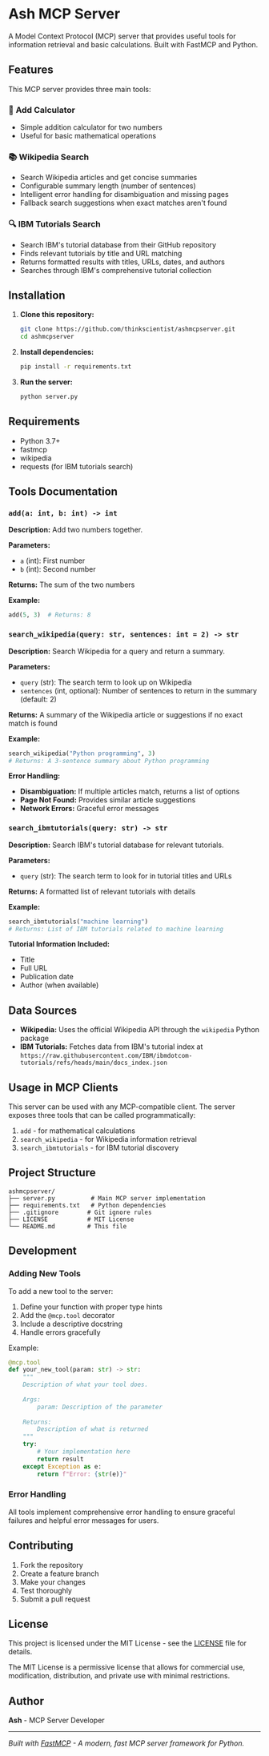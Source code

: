 # Ash MCP Server

A Model Context Protocol (MCP) server that provides useful tools for information retrieval and basic calculations. Built with FastMCP and Python.

## Features

This MCP server provides three main tools:

### 🧮 **Add Calculator**
- Simple addition calculator for two numbers
- Useful for basic mathematical operations

### 📚 **Wikipedia Search**
- Search Wikipedia articles and get concise summaries
- Configurable summary length (number of sentences)
- Intelligent error handling for disambiguation and missing pages
- Fallback search suggestions when exact matches aren't found

### 🔍 **IBM Tutorials Search**
- Search IBM's tutorial database from their GitHub repository
- Finds relevant tutorials by title and URL matching
- Returns formatted results with titles, URLs, dates, and authors
- Searches through IBM's comprehensive tutorial collection

## Installation

1. **Clone this repository:**
   ```bash
   git clone https://github.com/thinkscientist/ashmcpserver.git
   cd ashmcpserver
   ```

2. **Install dependencies:**
   ```bash
   pip install -r requirements.txt
   ```

3. **Run the server:**
   ```bash
   python server.py
   ```

## Requirements

- Python 3.7+
- fastmcp
- wikipedia
- requests (for IBM tutorials search)

## Tools Documentation

### `add(a: int, b: int) -> int`
**Description:** Add two numbers together.

**Parameters:**
- `a` (int): First number
- `b` (int): Second number

**Returns:** The sum of the two numbers

**Example:**
```python
add(5, 3)  # Returns: 8
```

### `search_wikipedia(query: str, sentences: int = 2) -> str`
**Description:** Search Wikipedia for a query and return a summary.

**Parameters:**
- `query` (str): The search term to look up on Wikipedia
- `sentences` (int, optional): Number of sentences to return in the summary (default: 2)

**Returns:** A summary of the Wikipedia article or suggestions if no exact match is found

**Example:**
```python
search_wikipedia("Python programming", 3)
# Returns: A 3-sentence summary about Python programming
```

**Error Handling:**
- **Disambiguation:** If multiple articles match, returns a list of options
- **Page Not Found:** Provides similar article suggestions
- **Network Errors:** Graceful error messages

### `search_ibmtutorials(query: str) -> str`
**Description:** Search IBM's tutorial database for relevant tutorials.

**Parameters:**
- `query` (str): The search term to look for in tutorial titles and URLs

**Returns:** A formatted list of relevant tutorials with details

**Example:**
```python
search_ibmtutorials("machine learning")
# Returns: List of IBM tutorials related to machine learning
```

**Tutorial Information Included:**
- Title
- Full URL
- Publication date
- Author (when available)

## Data Sources

- **Wikipedia:** Uses the official Wikipedia API through the `wikipedia` Python package
- **IBM Tutorials:** Fetches data from IBM's tutorial index at `https://raw.githubusercontent.com/IBM/ibmdotcom-tutorials/refs/heads/main/docs_index.json`

## Usage in MCP Clients

This server can be used with any MCP-compatible client. The server exposes three tools that can be called programmatically:

1. `add` - for mathematical calculations
2. `search_wikipedia` - for Wikipedia information retrieval
3. `search_ibmtutorials` - for IBM tutorial discovery

## Project Structure

```
ashmcpserver/
├── server.py          # Main MCP server implementation
├── requirements.txt   # Python dependencies
├── .gitignore        # Git ignore rules
├── LICENSE           # MIT License
└── README.md         # This file
```

## Development

### Adding New Tools

To add a new tool to the server:

1. Define your function with proper type hints
2. Add the `@mcp.tool` decorator
3. Include a descriptive docstring
4. Handle errors gracefully

Example:
```python
@mcp.tool
def your_new_tool(param: str) -> str:
    """
    Description of what your tool does.
    
    Args:
        param: Description of the parameter
    
    Returns:
        Description of what is returned
    """
    try:
        # Your implementation here
        return result
    except Exception as e:
        return f"Error: {str(e)}"
```

### Error Handling

All tools implement comprehensive error handling to ensure graceful failures and helpful error messages for users.

## Contributing

1. Fork the repository
2. Create a feature branch
3. Make your changes
4. Test thoroughly
5. Submit a pull request

## License

This project is licensed under the MIT License - see the [LICENSE](LICENSE) file for details.

The MIT License is a permissive license that allows for commercial use, modification, distribution, and private use with minimal restrictions.

## Author

**Ash** - MCP Server Developer

---

*Built with [FastMCP](https://github.com/jlowin/fastmcp) - A modern, fast MCP server framework for Python.*
